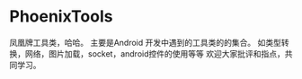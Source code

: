 # PhoenixTools
凤凰牌工具类，哈哈。
主要是Android 开发中遇到的工具类的的集合。
如类型转换，网络，图片加载，socket，android控件的使用等等
欢迎大家批评和指点，共同学习。
